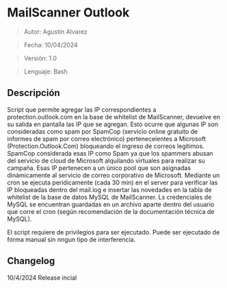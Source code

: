 # MailScanner Outlook

>Autor: Agustin Alvarez

>Fecha: 10/04/2024

>Versión: 1.0

>Lenguaje: Bash


## Descripción

Script que permite agregar las IP correspondientes a protection.outlook.com en la base de whitelist de MailScanner, devuelve en su salida en pantalla las IP que se agregan.
Esto ocurre que algunas IP son consideradas como spam por SpamCop (servicio online gratuito de informes de spam por correo electrónico) perteneceientes a Microsoft (Protection.Outlook.Com) bloqueando el ingreso de correos legítimos.
SpamCop considerada esas IP como Spam ya que los spammers abusan del servicio de cloud de Microsoft alquilando virtuales para realizar su campaña. Esas IP pertenecen a un único pool que son asignadas dinámicamente al servicio de correo corporativo de Microsoft.
Mediante un cron se ejecuta peridicamente (cada 30 min) en el server para verificar las IP bloqueadas dentro del mail.log e insertar las novedades en la tabla de whitelist de la base de datos MySQL de MailScanner.
Ls credenciales de MySQL se encuentran guardadas en un archivo aparte dentro del usuario que corre el cron (según recomendación de la documentación técnica de MySQL).

El script requiere de privilegios para ser ejecutado.
Puede ser ejecutado de forma manual sin nngun tipo de interferencia.

## Changelog
10/4/2024	Release incial